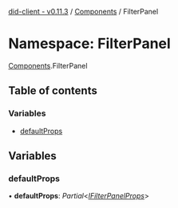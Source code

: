 [did-client - v0.11.3](../README.md) / [Components](components.md) / FilterPanel

# Namespace: FilterPanel

[Components](components.md).FilterPanel

## Table of contents

### Variables

- [defaultProps](components.filterpanel.md#defaultprops)

## Variables

### defaultProps

• **defaultProps**: *Partial*<[*IFilterPanelProps*](../interfaces/components.ifilterpanelprops.md)\>
